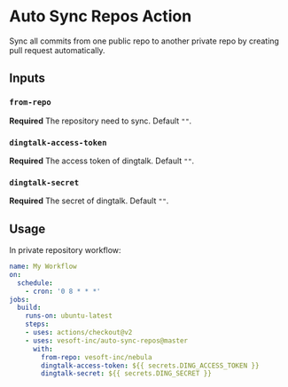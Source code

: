 # Auto Sync Repos Action

Sync all commits from one public repo to another private repo by creating pull request automatically.

## Inputs

### `from-repo`

**Required** The repository need to sync. Default `""`.

### `dingtalk-access-token`

**Required** The access token of dingtalk. Default `""`.

### `dingtalk-secret`

**Required** The secret of dingtalk. Default `""`.

## Usage

In private repository workflow:

```yaml
name: My Workflow
on:
  schedule:
    - cron: '0 8 * * *'
jobs:
  build:
    runs-on: ubuntu-latest
    steps:
    - uses: actions/checkout@v2
    - uses: vesoft-inc/auto-sync-repos@master
      with:
        from-repo: vesoft-inc/nebula
        dingtalk-access-token: ${{ secrets.DING_ACCESS_TOKEN }}
        dingtalk-secret: ${{ secrets.DING_SECRET }}
```
